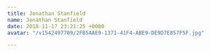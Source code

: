 ```yaml
---
title: Jonathan Stanfield
name: Jonathan Stanfield
date: 2018-11-17 23:21:25 +0000
avatar: "/v1542497709/2FB5AAE9-1371-41F4-ABE9-DE9D7E857F5F.jpg"

---
```

